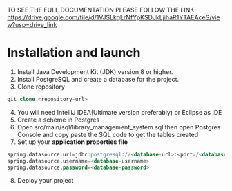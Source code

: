 TO SEE THE FULL DOCUMENTATION PLEASE FOLLOW THE LINK: https://drive.google.com/file/d/1VJSLkgLrNfYpKSDJkLjihaR1YTAEAceS/view?usp=drive_link

# Installation and launch

1. Install Java Development Kit (JDK) version 8 or higher.
2. Install PostgreSQL and create a database for the project.
3. Clone repository 

```sql
git clone <repository-url>
```

4. You will need IntelliJ IDEA(Ultimate version preferably) or Eclipse as IDE
5. Create a scheme in Postgres
6. Open src/main/sql/library_management_system.sql then open Postgres Console and copy paste the SQL code to get the tables created
7. Set up your **application properties file** 

```sql
spring.datasource.url=jdbc:postgresql://<database-url>:<port>/<database-name>
spring.datasource.username=<database-username>
spring.datasource.password=<database-password>
```

8. Deploy your project

